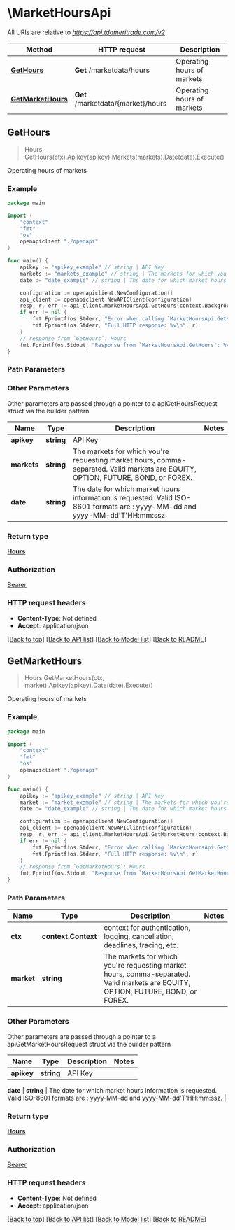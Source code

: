 # \MarketHoursApi

All URIs are relative to *https://api.tdameritrade.com/v2*

Method | HTTP request | Description
------------- | ------------- | -------------
[**GetHours**](MarketHoursApi.md#GetHours) | **Get** /marketdata/hours | Operating hours of markets
[**GetMarketHours**](MarketHoursApi.md#GetMarketHours) | **Get** /marketdata/{market}/hours | Operating hours of markets



## GetHours

> Hours GetHours(ctx).Apikey(apikey).Markets(markets).Date(date).Execute()

Operating hours of markets



### Example

```go
package main

import (
    "context"
    "fmt"
    "os"
    openapiclient "./openapi"
)

func main() {
    apikey := "apikey_example" // string | API Key
    markets := "markets_example" // string | The markets for which you're requesting market hours, comma-separated. Valid markets are EQUITY, OPTION, FUTURE, BOND, or FOREX.
    date := "date_example" // string | The date for which market hours information is requested. Valid ISO-8601 formats are : yyyy-MM-dd and yyyy-MM-dd'T'HH:mm:ssz.

    configuration := openapiclient.NewConfiguration()
    api_client := openapiclient.NewAPIClient(configuration)
    resp, r, err := api_client.MarketHoursApi.GetHours(context.Background()).Apikey(apikey).Markets(markets).Date(date).Execute()
    if err != nil {
        fmt.Fprintf(os.Stderr, "Error when calling `MarketHoursApi.GetHours``: %v\n", err)
        fmt.Fprintf(os.Stderr, "Full HTTP response: %v\n", r)
    }
    // response from `GetHours`: Hours
    fmt.Fprintf(os.Stdout, "Response from `MarketHoursApi.GetHours`: %v\n", resp)
}
```

### Path Parameters



### Other Parameters

Other parameters are passed through a pointer to a apiGetHoursRequest struct via the builder pattern


Name | Type | Description  | Notes
------------- | ------------- | ------------- | -------------
 **apikey** | **string** | API Key | 
 **markets** | **string** | The markets for which you&#39;re requesting market hours, comma-separated. Valid markets are EQUITY, OPTION, FUTURE, BOND, or FOREX. | 
 **date** | **string** | The date for which market hours information is requested. Valid ISO-8601 formats are : yyyy-MM-dd and yyyy-MM-dd&#39;T&#39;HH:mm:ssz. | 

### Return type

[**Hours**](Hours.md)

### Authorization

[Bearer](../README.md#Bearer)

### HTTP request headers

- **Content-Type**: Not defined
- **Accept**: application/json

[[Back to top]](#) [[Back to API list]](../README.md#documentation-for-api-endpoints)
[[Back to Model list]](../README.md#documentation-for-models)
[[Back to README]](../README.md)


## GetMarketHours

> Hours GetMarketHours(ctx, market).Apikey(apikey).Date(date).Execute()

Operating hours of markets



### Example

```go
package main

import (
    "context"
    "fmt"
    "os"
    openapiclient "./openapi"
)

func main() {
    apikey := "apikey_example" // string | API Key
    market := "market_example" // string | The markets for which you're requesting market hours, comma-separated. Valid markets are EQUITY, OPTION, FUTURE, BOND, or FOREX.
    date := "date_example" // string | The date for which market hours information is requested. Valid ISO-8601 formats are : yyyy-MM-dd and yyyy-MM-dd'T'HH:mm:ssz.

    configuration := openapiclient.NewConfiguration()
    api_client := openapiclient.NewAPIClient(configuration)
    resp, r, err := api_client.MarketHoursApi.GetMarketHours(context.Background(), market).Apikey(apikey).Date(date).Execute()
    if err != nil {
        fmt.Fprintf(os.Stderr, "Error when calling `MarketHoursApi.GetMarketHours``: %v\n", err)
        fmt.Fprintf(os.Stderr, "Full HTTP response: %v\n", r)
    }
    // response from `GetMarketHours`: Hours
    fmt.Fprintf(os.Stdout, "Response from `MarketHoursApi.GetMarketHours`: %v\n", resp)
}
```

### Path Parameters


Name | Type | Description  | Notes
------------- | ------------- | ------------- | -------------
**ctx** | **context.Context** | context for authentication, logging, cancellation, deadlines, tracing, etc.
**market** | **string** | The markets for which you&#39;re requesting market hours, comma-separated. Valid markets are EQUITY, OPTION, FUTURE, BOND, or FOREX. | 

### Other Parameters

Other parameters are passed through a pointer to a apiGetMarketHoursRequest struct via the builder pattern


Name | Type | Description  | Notes
------------- | ------------- | ------------- | -------------
 **apikey** | **string** | API Key | 

 **date** | **string** | The date for which market hours information is requested. Valid ISO-8601 formats are : yyyy-MM-dd and yyyy-MM-dd&#39;T&#39;HH:mm:ssz. | 

### Return type

[**Hours**](Hours.md)

### Authorization

[Bearer](../README.md#Bearer)

### HTTP request headers

- **Content-Type**: Not defined
- **Accept**: application/json

[[Back to top]](#) [[Back to API list]](../README.md#documentation-for-api-endpoints)
[[Back to Model list]](../README.md#documentation-for-models)
[[Back to README]](../README.md)

